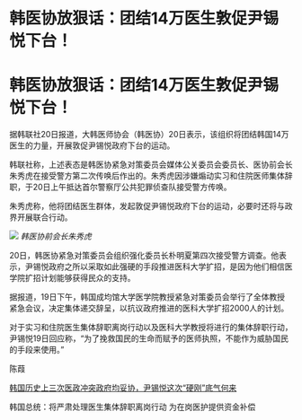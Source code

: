 # 韩医协放狠话：团结14万医生敦促尹锡悦下台！

# 韩医协放狠话：团结14万医生敦促尹锡悦下台！

据韩联社20日报道，大韩医师协会（韩医协）20日表示，该组织将团结韩国14万医生的力量，开展敦促尹锡悦政府下台的运动。

韩联社称，上述表态是韩医协紧急对策委员会媒体公关委员会委员长、医协前会长朱秀虎在接受警方第二次传唤后作出的。朱秀虎因涉嫌煽动实习和住院医师集体辞职，于20日上午抵达首尔警察厅公共犯罪侦查队接受警方传唤。

朱秀虎称，他将团结医生群体，发起敦促尹锡悦政府下台的运动，必要时还将与政界开展联合行动。

![](https://inews.gtimg.com/news_bt/OcwdJi6ho3tLTLlr7ao5DYw_KMuUOait8lqv0u-eYUEawAA/1000)
_韩医协前会长朱秀虎_

20日，韩医协紧急对策委员会组织强化委员长朴明夏第四次接受警方调查。他表示，尹锡悦政府之所以采取如此强硬的手段推进医科大学扩招，是因为他们相信医学院扩招计划能够获得民众的支持。

据报道，19日下午，韩国成均馆大学医学院教授紧急对策委员会举行了全体教授紧急会议，决定集体递交辞呈，以抗议政府推进的医科大学扩招2000人的计划。

对于实习和住院医生集体辞职离岗行动以及医科大学教授将进行的集体辞职行动，尹锡悦19日回应称，“为了挽救国民的生命而赋予的医师执照，不能作为威胁国民的手段来使用。”

陈葭

[ 韩国历史上三次医政冲突政府均妥协，尹锡悦这次“硬刚”底气何来
](https://news.qq.com/rain/a/20240309A00T0400)

韩国总统：将严肃处理医生集体辞职离岗行动 为在岗医护提供资金补偿

